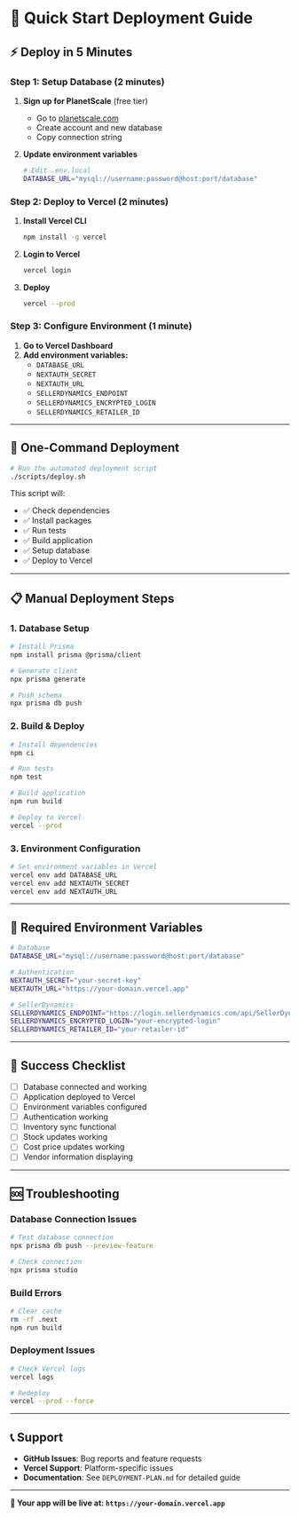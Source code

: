 # 🚀 Quick Start Deployment Guide

## ⚡ **Deploy in 5 Minutes**

### **Step 1: Setup Database (2 minutes)**

1. **Sign up for PlanetScale** (free tier)
   - Go to [planetscale.com](https://planetscale.com)
   - Create account and new database
   - Copy connection string

2. **Update environment variables**
   ```bash
   # Edit .env.local
   DATABASE_URL="mysql://username:password@host:port/database"
   ```

### **Step 2: Deploy to Vercel (2 minutes)**

1. **Install Vercel CLI**
   ```bash
   npm install -g vercel
   ```

2. **Login to Vercel**
   ```bash
   vercel login
   ```

3. **Deploy**
   ```bash
   vercel --prod
   ```

### **Step 3: Configure Environment (1 minute)**

1. **Go to Vercel Dashboard**
2. **Add environment variables:**
   - `DATABASE_URL`
   - `NEXTAUTH_SECRET`
   - `NEXTAUTH_URL`
   - `SELLERDYNAMICS_ENDPOINT`
   - `SELLERDYNAMICS_ENCRYPTED_LOGIN`
   - `SELLERDYNAMICS_RETAILER_ID`

---

## 🎯 **One-Command Deployment**

```bash
# Run the automated deployment script
./scripts/deploy.sh
```

This script will:
- ✅ Check dependencies
- ✅ Install packages
- ✅ Run tests
- ✅ Build application
- ✅ Setup database
- ✅ Deploy to Vercel

---

## 📋 **Manual Deployment Steps**

### **1. Database Setup**
```bash
# Install Prisma
npm install prisma @prisma/client

# Generate client
npx prisma generate

# Push schema
npx prisma db push
```

### **2. Build & Deploy**
```bash
# Install dependencies
npm ci

# Run tests
npm test

# Build application
npm run build

# Deploy to Vercel
vercel --prod
```

### **3. Environment Configuration**
```bash
# Set environment variables in Vercel
vercel env add DATABASE_URL
vercel env add NEXTAUTH_SECRET
vercel env add NEXTAUTH_URL
```

---

## 🔧 **Required Environment Variables**

```bash
# Database
DATABASE_URL="mysql://username:password@host:port/database"

# Authentication
NEXTAUTH_SECRET="your-secret-key"
NEXTAUTH_URL="https://your-domain.vercel.app"

# SellerDynamics
SELLERDYNAMICS_ENDPOINT="https://login.sellerdynamics.com/api/SellerDynamicsAPI.asmx"
SELLERDYNAMICS_ENCRYPTED_LOGIN="your-encrypted-login"
SELLERDYNAMICS_RETAILER_ID="your-retailer-id"
```

---

## 🎉 **Success Checklist**

- [ ] Database connected and working
- [ ] Application deployed to Vercel
- [ ] Environment variables configured
- [ ] Authentication working
- [ ] Inventory sync functional
- [ ] Stock updates working
- [ ] Cost price updates working
- [ ] Vendor information displaying

---

## 🆘 **Troubleshooting**

### **Database Connection Issues**
```bash
# Test database connection
npx prisma db push --preview-feature

# Check connection
npx prisma studio
```

### **Build Errors**
```bash
# Clear cache
rm -rf .next
npm run build
```

### **Deployment Issues**
```bash
# Check Vercel logs
vercel logs

# Redeploy
vercel --prod --force
```

---

## 📞 **Support**

- **GitHub Issues**: Bug reports and feature requests
- **Vercel Support**: Platform-specific issues
- **Documentation**: See `DEPLOYMENT-PLAN.md` for detailed guide

---

**🎯 Your app will be live at: `https://your-domain.vercel.app`** 